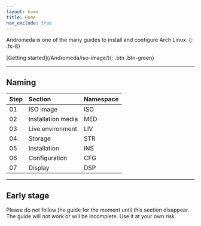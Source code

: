 ```yaml
---
layout: home
title: Home
nav_exclude: true
---
```


Andromeda is one of the many guides to install and configure Arch Linux.
{: .fs-8}

<span class="fs-6">
[Getting started](/Andromeda/iso-image/){: .btn .btn-green}
</span>

---

## Naming

| Step | Section             | Namespace |
| :--- | :------------------ | :-------- |
| 01   | ISO image           | ISO       |
| 02   | Installation media  | MED       |
| 03   | Live environment    | LIV       |
| 04   | Storage             | STR       |
| 05   | Installation        | INS       |
| 06   | Configuration       | CFG       |
| 07   | Display             | DSP       |

---

## Early stage
Please do not follow the guide for the moment until this section disappear. The guide will not work or will be incomplete. Use it at your own risk.
